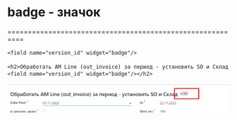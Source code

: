 # badge - значок
==========================================================

    <field name="version_id" widget="badge"/>
    
    <h2>Обработать АМ Line (out_invoice) за период - установить SO и Склад <field name="version_id" widget="badge"/></h2>

![img_1.png](img_1.png)

